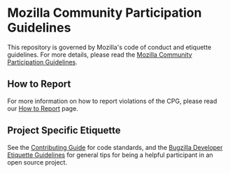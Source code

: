 # Mozilla Community Participation Guidelines

This repository is governed by Mozilla's code of conduct and etiquette guidelines.
For more details, please read the
[Mozilla Community Participation Guidelines](https://www.mozilla.org/about/governance/policies/participation/).

## How to Report

For more information on how to report violations of the CPG, please read our
[How to Report](https://www.mozilla.org/en-US/about/governance/policies/participation/reporting/)
page.

## Project Specific Etiquette

See the [Contributing Guide][cg] for code standards, and the
[Bugzilla Developer Etiquette Guidelines](bdeg) for general tips for being a
helpful participant in an open source project.

[cg]: https://github.com/mozilla/kuma/blob/master/CONTRIBUTING.md
[bdeg]: https://bugzilla.mozilla.org/page.cgi?id=etiquette.html
